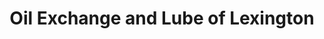 ---
title: "Oil Exchange and Lube of Lexington"
url: /lexington/oil-exchange-and-lube-of-lexington/
shop: car repair
---
